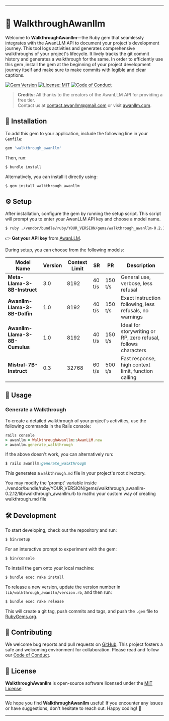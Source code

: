 

---

# 🌟 WalkthroughAwanllm

Welcome to **WalkthroughAwanllm**—the Ruby gem that seamlessly integrates with the AwanLLM API to document your project's development journey. This tool logs activities and generates comprehensive walkthroughs of your project's lifecycle. It lively tracks the git commit history and generates a walkthrough for the same. In order to efficiently use this gem ,install the gem at the beginning of your project development journey itself and make sure to make commits with legible and clear captions.

[![Gem Version](https://badge.fury.io/rb/walkthrough_awanllm.svg)](https://badge.fury.io/rb/walkthrough_awanllm)
[![License: MIT](https://img.shields.io/badge/License-MIT-yellow.svg)](https://opensource.org/licenses/MIT)
[![Code of Conduct](https://img.shields.io/badge/Code%20of%20Conduct-Contributor%20Covenant-blue.svg)](https://github.com/mruduljohn/walkthrough_awanllm/blob/master/CODE_OF_CONDUCT.md)

> **Credits:** All thanks to the creators of the AwanLLM API for providing a free tier.  
> Contact us at [contact.awanllm@gmail.com](mailto:contact.awanllm@gmail.com) or visit [awanllm.com](https://www.awanllm.com/).

## 🚀 Installation

To add this gem to your application, include the following line in your `Gemfile`:

```ruby
gem 'walkthrough_awanllm'
```

Then, run:

```sh
$ bundle install
```

Alternatively, you can install it directly using:

```sh
$ gem install walkthrough_awanllm
```

## ⚙️ Setup

After installation, configure the gem by running the setup script. This script will prompt you to enter your AwanLLM API key and choose a model name.

```sh
$ ruby ./vendor/bundle/ruby/YOUR_VERSION/gems/walkthrough_awanllm-0.2.12/bin/setup_awanllm.rb
```

👉 **Get your API key** from [AwanLLM](https://www.awanllm.com/).

During setup, you can choose from the following models:

| Model Name                    | Version | Context Limit | SR         | PR          | Description                                     |
|-------------------------------|---------|---------------|------------|-------------|-------------------------------------------------|
| **Meta-Llama-3-8B-Instruct**  | 3.0     | 8192          | 40 t/s     | 150 t/s     | General use, verbose, less refusal              |
| **Awanllm-Llama-3-8B-Dolfin** | 1.0     | 8192          | 40 t/s     | 150 t/s     | Exact instruction following, less refusals, no warnings |
| **Awanllm-Llama-3-8B-Cumulus**| 1.0     | 8192          | 40 t/s     | 150 t/s     | Ideal for storywriting or RP, zero refusal, follows characters |
| **Mistral-7B-Instruct**       | 0.3     | 32768         | 60 t/s     | 500 t/s     | Fast response, high context limit, function calling |

## 📘 Usage

### Generate a Walkthrough

To create a detailed walkthrough of your project's activities, use the following commands in the Rails console:

```ruby
rails console
> awanllm = WalkthroughAwanllm::AwanLLM.new
> awanllm.generate_walkthrough
```

If the above doesn't work, you can alternatively run:

```ruby
$ rails awanllm:generate_walkthrough
```

This generates a `walkthrough.md` file in your project's root directory.

You may modify the 'prompt' variable inside ./vendor/bundle/ruby/YOUR_VERSION/gems/walkthrough_awanllm-0.2.12/lib/walkthrough_awanllm.rb to mathc your custom way of creating walkthrough.md file


## 🛠️ Development

To start developing, check out the repository and run:

```sh
$ bin/setup
```

For an interactive prompt to experiment with the gem:

```sh
$ bin/console
```

To install the gem onto your local machine:

```sh
$ bundle exec rake install
```

To release a new version, update the version number in `lib/walkthrough_awanllm/version.rb`, and then run:

```sh
$ bundle exec rake release
```

This will create a git tag, push commits and tags, and push the `.gem` file to [RubyGems.org](https://rubygems.org).

## 🤝 Contributing

We welcome bug reports and pull requests on [GitHub](https://github.com/mruduljohn/walkthrough_awanllm). This project fosters a safe and welcoming environment for collaboration. Please read and follow our [Code of Conduct](https://github.com/mruduljohn/walkthrough_awanllm/blob/master/CODE_OF_CONDUCT.md).

## 📜 License

**WalkthroughAwanllm** is open-source software licensed under the [MIT License](https://opensource.org/licenses/MIT).

---

We hope you find **WalkthroughAwanllm** useful! If you encounter any issues or have suggestions, don't hesitate to reach out. Happy coding! 🚀

---